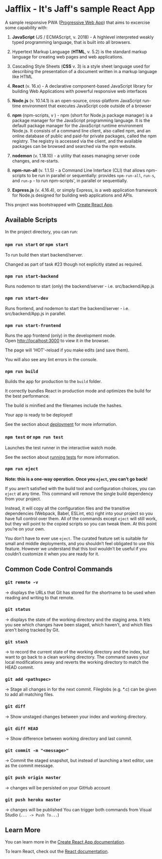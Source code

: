 # Jafflix - It's Jaff's sample React App

A sample responsive PWA ([Progressive Web App](https://youtu.be/m-sCdS0sQO8)) that aims to excercise some capability with:

1. **JavaScript** (JS / ECMAScript, v. 2018) - A highlevel interpreted weakly typed programming language, that is built into all browsers.

2. Hypertext Markup Language (**HTML**, v. 5.2) is the standard markup language for creating web pages and web applications.

3. Cascading Style Sheets (**CSS** v. 3) is a style sheet language used for describing the presentation of a document written in a markup language like HTML

4. **React** (v. 16.x) - A declarative component-based JavaScript library for building Web Applications with powerful responsive web interfaces

5. **Node.js** (v. 10.14.1) is an open-source, cross-platform JavaScript run-time environment that executes JavaScript code outside of a browser

6. **npm** (npm-scripts, v ) - npm (short for Node.js package manager) is a package manager for the JavaScript programming language. It is the default package manager for the JavaScript runtime environment Node.js. It consists of a command line client, also called npm, and an online database of public and paid-for private packages, called the npm registry. The registry is accessed via the client, and the available packages can be browsed and searched via the npm website.

7. **nodemon** (v. 1.18.10) - a utility that eases managing server code changes, and re-starts.

8. **npm-run-all** (v. 1.1.5) - a Command Line Interface (CLI) that allows npm-scripts to be run in parallel or sequentially: provides `npm-run-all`, `run-s`, and `run-p` - to run npm-scripts', in parallel or sequentially.

9. **Express.js** (v. 4.16.4), or simply Express, is a web application framework for Node.js designed for building web applications and APIs.

This project was bootstrapped with [Create React App](https://github.com/facebook/create-react-app).

## Available Scripts

In the project directory, you can run:

### `npm run start` or `npm start`

To run build then start backend/server.

Changed as part of task #23 though not explicitly stated as required.

### `npm run start-backend`

Runs nodemon to start (only) the backend/server - i.e. src/backend/App.js

### `npm run start-dev`

Runs frontend, and nodemon to start the backend/server - i.e. src/backend/App.js in parallel.

### `npm run start-frontend` 

Runs the app frontend (only) in the development mode.<br>
Open [http://localhost:3000](http://localhost:3000) to view it in the browser.

The page will 'HOT'-reload if you make edits (and save them).<br>

You will also see any lint errors in the console.

### `npm run build`

Builds the app for production to the `build` folder.<br>

It correctly bundles React in production mode and optimizes the build for the best performance.

The build is minified and the filenames include the hashes.<br>

Your app is ready to be deployed!

See the section about [deployment](https://facebook.github.io/create-react-app/docs/deployment) for more information.

### `npm test` or `npm run test`

Launches the test runner in the interactive watch mode.<br>

See the section about [running tests](https://facebook.github.io/create-react-app/docs/running-tests) for more information.

### `npm run eject`

**Note: this is a one-way operation. Once you `eject`, you can’t go back!**

If you aren’t satisfied with the build tool and configuration choices, you can `eject` at any time. This command will remove the single build dependency from your project.

Instead, it will copy all the configuration files and the transitive dependencies (Webpack, Babel, ESLint, etc) right into your project so you have full control over them. All of the commands except `eject` will still work, but they will point to the copied scripts so you can tweak them. At this point you’re on your own.

You don’t have to ever use `eject`. The curated feature set is suitable for small and middle deployments, and you shouldn’t feel obligated to use this feature. However we understand that this tool wouldn’t be useful if you couldn’t customize it when you are ready for it.

## Common Code Control Commands

### `git remote -v`
->  displays the URLs that Git has stored for the shortname to be used when reading and writing to that remote.

### `git status`
->  displays the state of the working directory and the staging area. It lets you see which changes have been staged, which haven't, and which files aren't being tracked by Git.

### `git stash`
->  to record the current state of the working directory and the index, but want to go back to a clean working directory. The command saves your local modifications away and reverts the working directory to match the HEAD commit.

### `git add <pathspec>`
-> Stage all changes in <pathspec> for the next commit. Fileglobs (e.g. *.c) can be given to add all matching files.

### `git diff`
-> Show unstaged changes between your index and working directory.

### `git diff HEAD`
-> Show difference between working directory and last commit.

### `git commit -m "<message>"`
-> Commit the staged snapshot, but instead of launching a text editor, use <message> as the commit message.

### `git push origin master`
-> changes will be persisted on your GitHub account

### `git push heroku master` 
-> changes will be published
You can trigger both commands from Visual Studio (`... -> Push To...`) 

## Learn More

You can learn more in the [Create React App documentation](https://facebook.github.io/create-react-app/docs/getting-started).

To learn React, check out the [React documentation](https://reactjs.org/).